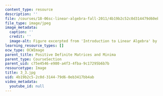 ```yaml
---
content_type: resource
description: ''
file: /courses/18-06sc-linear-algebra-fall-2011/4b19b2c52c0d314479d60eb3417bb4ab_3_3.jpg
file_type: image/jpeg
image_metadata:
  caption: ''
  credit: ''
  image-alt: Figure excerpted from 'Introduction to Linear Algebra' by G.S. Strang
learning_resource_types: []
ocw_type: OCWImage
parent_title: Positive Definite Matrices and Minima
parent_type: CourseSection
parent_uid: c75e4546-e980-a4f3-4fba-9c17295b6b7b
resourcetype: Image
title: 3_3.jpg
uid: 4b19b2c5-2c0d-3144-79d6-0eb3417bb4ab
video_metadata:
  youtube_id: null
---
```

